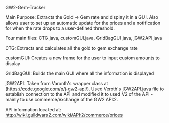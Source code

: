 GW2-Gem-Tracker


Main Purpose: Extracts the Gold -> Gem rate and display it in a GUI. Also allows user to set up an automatic update for the prices and a notification for when the rate drops to a user-defined threshold.

Four main files: CTG.java, customGUI.java, GridBagGUI.java, jGW2API.java

CTG:        Extracts and calculates all the gold to gem exchange rate

customGUI:  Creates a new frame for the user to input custom amounts to display

GridBagGUI: Builds the main GUI where all the information is displayed

jGW2API:    Taken from Varonth's wrapper class at (https://code.google.com/p/j-gw2-api/). Used Veroth's jGW2API.java file
            to establish connection to the API and modified it to used V2 of the API - mainly to use commerce/exchange
            of the GW2 API:2.
            
            
API information located at: http://wiki.guildwars2.com/wiki/API:2/commerce/prices
